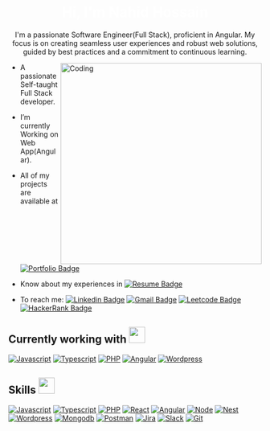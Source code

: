 <h1 align="center" style="color : white">Hi, I'm Nahid Hossain</h1>
<p align="center">I'm a passionate Software Engineer(Full Stack), proficient in Angular. My focus is on creating seamless user experiences and robust web solutions, guided by best practices and a commitment to continuous learning.</p>
<img align="right" alt="Coding" width="400" src="https://cdn.dribbble.com/users/1162077/screenshots/3848914/programmer.gif" />

- A passionate Self-taught Full Stack developer.

- I’m currently Working on Web App(Angular).

- All of my projects are available at [![Portfolio Badge](https://img.shields.io/badge/-Portfolio-243c54?style=flat-square)](https://nahidhossain.netlify.app/)

- Know about my experiences in [![Resume Badge](https://img.shields.io/badge/-Resume-3ce3b4?style=flat-square)](https://drive.google.com/drive/folders/1VSDfmrqOLy_p6cgsFoXy-xe7Tt3Cl5K8?usp=sharing)

- To reach me: [![Linkedin Badge](https://img.shields.io/badge/LinkedIn-0077B5?style=flat-square&logo=linkedin&logoColor=white)](https://www.linkedin.com/in/md-nahid-hossain-66433919b/) 
[![Gmail Badge](https://img.shields.io/badge/-Gmail-c14438?style=flat-square&logo=Gmail&logoColor=white&link=mailto:nahidhossain1184@gmail.com)](mailto:nahidhossain1184@gmail.com)
[![Leetcode Badge](https://img.shields.io/badge/-LeetCode-FFA116?style=flat-square&logo=LeetCode&logoColor=black)](https://leetcode.com/nahidhossain1184/)
[![HackerRank Badge](https://img.shields.io/badge/-Hackerrank-2EC866?style=flat-square&logo=HackerRank&logoColor=white)](https://www.hackerrank.com/profile/nahidhossain1184)



<h2> Currently working with <img src = "https://media2.giphy.com/media/QssGEmpkyEOhBCb7e1/giphy.gif?cid=ecf05e47a0n3gi1bfqntqmob8g9aid1oyj2wr3ds3mg700bl&rid=giphy.gif" width = 32px> </h2>
<a href="https://developer.mozilla.org/en-US/docs/Web/JavaScript" target="_blank"><img alt="Javascript" src="https://img.shields.io/badge/JavaScript-323330?style=flat-square&logo=javascript&logoColor=F7DF1E"></a>
<a href="https://www.typescriptlang.org/" target="_blank"><img alt="Typescript" src="https://img.shields.io/badge/TypeScript-007ACC?style=flat-square&logo=typescript&logoColor=white"></a>
<a href="https://www.php.net/manual/en/" target="_blank"><img alt="PHP" src="https://img.shields.io/badge/PHP-777BB4?style=flat-square&logo=php&logoColor=white"></a>
<a href="https://angular.io/" target="_blank"><img alt="Angular" src="https://img.shields.io/badge/Angular-DD0031?style=flat-square&logo=angular&logoColor=white"></a>
<a href="https://wordpress.org/documentation/" target="_blank"><img alt="Wordpress" src="https://img.shields.io/badge/WordPress-%23117AC9.svg?style=flat-square&logo=WordPress&logoColor=white"></a>


<h2> Skills <img src = "https://media2.giphy.com/media/QssGEmpkyEOhBCb7e1/giphy.gif?cid=ecf05e47a0n3gi1bfqntqmob8g9aid1oyj2wr3ds3mg700bl&rid=giphy.gif" width = 32px> </h2>
<a href="https://developer.mozilla.org/en-US/docs/Web/JavaScript" target="_blank"><img alt="Javascript" src="https://img.shields.io/badge/JavaScript-323330?style=flat-square&logo=javascript&logoColor=F7DF1E"></a>
<a href="https://www.typescriptlang.org/" target="_blank"><img alt="Typescript" src="https://img.shields.io/badge/TypeScript-007ACC?style=flat-square&logo=typescript&logoColor=white"></a>
<a href="https://www.php.net/manual/en/" target="_blank"><img alt="PHP" src="https://img.shields.io/badge/PHP-777BB4?style=flat-square&logo=php&logoColor=white"></a>
<a href="https://react.dev/reference/react" target="_blank"><img alt="React" src="https://img.shields.io/badge/React-20232A?style=flat-square&logo=react&logoColor=61DAFB"></a>
<a href="https://angular.io/" target="_blank"><img alt="Angular" src="https://img.shields.io/badge/Angular-DD0031?style=flat-square&logo=angular&logoColor=white"></a>
<a href="https://nodejs.org/en/" target="_blank"><img alt="Node" src="https://img.shields.io/badge/Node.js-43853D?style=flat-square&logo=node.js&logoColor=white"></a>
<a href="https://nestjs.com/" target="_blank"><img alt="Nest" src="https://img.shields.io/badge/-Nest-black?style=flat-square&logo=NestJs&logoColor=red"></a>
<a href="https://wordpress.org/documentation/" target="_blank"><img alt="Wordpress" src="https://img.shields.io/badge/WordPress-%23117AC9.svg?style=flat-square&logo=WordPress&logoColor=white"></a>
<a href="https://www.mongodb.com/" target="_blank"><img alt="Mongodb" src="https://img.shields.io/badge/MongoDB-4EA94B?style=flat-square&logo=mongodb&logoColor=white"></a>
<a href="https://www.postman.com/" target="_blank"><img alt="Postman" src="https://img.shields.io/badge/-Postman-ef5b25?style=flat-square&logo=postman&logoColor=white"></a>
<a href="https://www.atlassian.com/software/jira" target="_blank"><img alt="Jira" src="https://img.shields.io/badge/jira-%230A0FFF.svg?style=flat-square&logo=jira&logoColor=white"></a>
<a href="https://slack.com/" target="_blank"><img alt="Slack" src="https://img.shields.io/badge/Slack-4A154B?style=flat-square&logo=slack&logoColor=white"></a>
<a href="https://git-scm.com/" target="_blank"><img alt="Git" src="https://img.shields.io/badge/Git-ef5b25?style=flat-square&logo=git&logoColor=black"></a>


